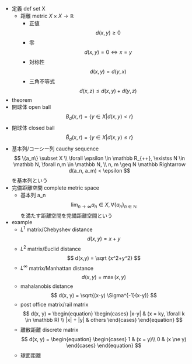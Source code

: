 - 定義 def
    set X
    - 距離 metric  $X \times X \to \mathbb R$
        - 正値
            $$
            d(x,y) \geq 0
            $$
        - 零
            $$
            d(x, y) = 0 \Leftrightarrow x = y 
            $$
        - 対称性
            $$
            d(x,y) = d(y, x)
            $$
        - 三角不等式
            $$
            d(x,z) \leq d(x,y) + d(y,z)
            $$
- theorem
- 開球体 open ball
    $$
    B_d(x, r) = \{y \in X | d(x,y) < r\}
    $$
- 閉球体 closed ball
    $$
    \bar{B}_d(x, r) = \{y \in X | d(x,y) \leq r\}
    $$
- 基本列/コーシー列 cauchy sequence
    $$
    \{a_n\} \subset X \\
    \forall \epsilon \in \mathbb R_{++}, \existss N \in \mathbb N, \forall n,m \in \mathbb N, \\ n, m \geq N \mathbb Rightarrow d(a_n, a_m) < \epsilon
    $$
    を基本列という
- 完備距離空間 complete metric space
    - 基本列 a_n
    $$
    \lim_{n \to \infty} a_n \in X, \forall \{a_n\}_{n \in \mathbb N}
    $$
    を満たす距離空間を完備距離空間という
- example
    - $L^1$ matrix/Chebyshev distance
        $$
        d(x, y) = x+y
        $$
    - $L^2$ matrix/Euclid distance
        $$
        d(x,y) = \sqrt {x^2+y^2}
        $$
    - $L^\infty$ matrix/Manhattan distance
        $$
        d(x, y) = \max(x,y)
        $$
    - mahalanobis distance
        $$
        d(x, y) = \sqrt{(x-y) \Sigma^{-1}(x-y)}
        $$
    - post office matrix/rail matrix
        $$
        d(x, y) = 
        \begin{equation}
          \begin{cases}
        |x-y| & (x = ky, \forall k \in \mathbb R) \\
        |x| + |y| & others
          \end{cases}
        \end{equation}
        $$
    - 離散距離 discrete matrix
        $$
        d(x, y) = 
        \begin{equation}
          \begin{cases}
        1 & (x = y)\\
        0 & (x \ne y)
          \end{cases}
        \end{equation}
        $$
    - 球面距離